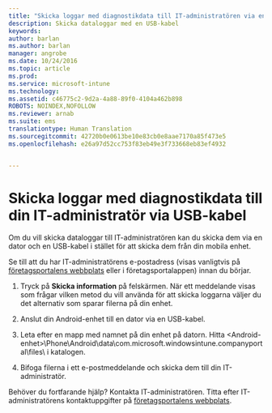 ```yaml
---
title: "Skicka loggar med diagnostikdata till IT-administratören via en USB-kabel | Microsoft Intune"
description: Skicka dataloggar med en USB-kabel
keywords: 
author: barlan
ms.author: barlan
manager: angrobe
ms.date: 10/24/2016
ms.topic: article
ms.prod: 
ms.service: microsoft-intune
ms.technology: 
ms.assetid: c46775c2-9d2a-4a88-89f0-4104a462b898
ROBOTS: NOINDEX,NOFOLLOW
ms.reviewer: arnab
ms.suite: ems
translationtype: Human Translation
ms.sourcegitcommit: 42720b0e0613be10e83cb0e8aae7170a85f473e5
ms.openlocfilehash: e26a97d52cc753f83eb49e3f733668eb83ef4932


---
```



# Skicka loggar med diagnostikdata till din IT-administratör via USB-kabel

Om du vill skicka dataloggar till IT-administratören kan du skicka dem via en dator och en USB-kabel i stället för att skicka dem från din mobila enhet.

 Se till att du har IT-administratörens e-postadress (visas vanligtvis på [företagsportalens webbplats](http://portal.manage.microsoft.com) eller i företagsportalappen) innan du börjar.

1.  Tryck på **Skicka information** på felskärmen. När ett meddelande visas som frågar vilken metod du vill använda för att skicka loggarna väljer du det alternativ som sparar filerna på din enhet.

2.  Anslut din Android-enhet till en dator via en USB-kabel.

3.  Leta efter en mapp med namnet på din enhet på datorn. Hitta &lt;Android-enhet&gt;\Phone\Android\data\com.microsoft.windowsintune.companyportal\files\ i katalogen.

4.  Bifoga filerna i ett e-postmeddelande och skicka dem till din IT-administratör.

Behöver du fortfarande hjälp? Kontakta IT-administratören. Titta efter IT-administratörens kontaktuppgifter på [företagsportalens webbplats](http://portal.manage.microsoft.com).



<!--HONumber=Oct16_HO2-->


